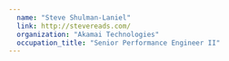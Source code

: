 ```yaml
---
  name: "Steve Shulman-Laniel"
  link: http://stevereads.com/
  organization: "Akamai Technologies"
  occupation_title: "Senior Performance Engineer II"
---
```

